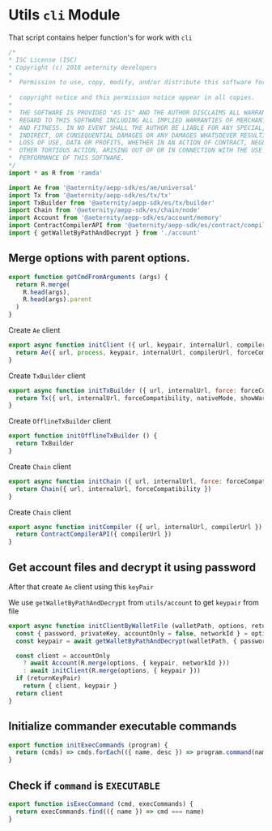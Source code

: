 



# Utils `cli` Module
That script contains helper function's for work with `cli`


  

```js
/*
* ISC License (ISC)
* Copyright (c) 2018 aeternity developers
*
*  Permission to use, copy, modify, and/or distribute this software for any
                                                                        *  purpose with or without fee is hereby granted, provided that the above
*  copyright notice and this permission notice appear in all copies.
*
*  THE SOFTWARE IS PROVIDED "AS IS" AND THE AUTHOR DISCLAIMS ALL WARRANTIES WITH
*  REGARD TO THIS SOFTWARE INCLUDING ALL IMPLIED WARRANTIES OF MERCHANTABILITY
*  AND FITNESS. IN NO EVENT SHALL THE AUTHOR BE LIABLE FOR ANY SPECIAL, DIRECT,
*  INDIRECT, OR CONSEQUENTIAL DAMAGES OR ANY DAMAGES WHATSOEVER RESULTING FROM
*  LOSS OF USE, DATA OR PROFITS, WHETHER IN AN ACTION OF CONTRACT, NEGLIGENCE OR
*  OTHER TORTIOUS ACTION, ARISING OUT OF OR IN CONNECTION WITH THE USE OR
*  PERFORMANCE OF THIS SOFTWARE.
*/
import * as R from 'ramda'

import Ae from '@aeternity/aepp-sdk/es/ae/universal'
import Tx from '@aeternity/aepp-sdk/es/tx/tx'
import TxBuilder from '@aeternity/aepp-sdk/es/tx/builder'
import Chain from '@aeternity/aepp-sdk/es/chain/node'
import Account from '@aeternity/aepp-sdk/es/account/memory'
import ContractCompilerAPI from '@aeternity/aepp-sdk/es/contract/compiler'
import { getWalletByPathAndDecrypt } from './account'


```







## Merge options with parent options.


  

```js
export function getCmdFromArguments (args) {
  return R.merge(
    R.head(args),
    R.head(args).parent
  )
}


```







Create `Ae` client


  

```js
export async function initClient ({ url, keypair, internalUrl, compilerUrl, force: forceCompatibility, native: nativeMode = true, networkId }) {
  return Ae({ url, process, keypair, internalUrl, compilerUrl, forceCompatibility, nativeMode, networkId })
}

```







Create `TxBuilder` client


  

```js
export async function initTxBuilder ({ url, internalUrl, force: forceCompatibility, native: nativeMode = true, showWarning = true }) {
  return Tx({ url, internalUrl, forceCompatibility, nativeMode, showWarning })
}

```







Create `OfflineTxBuilder` client


  

```js
export function initOfflineTxBuilder () {
  return TxBuilder
}

```







Create `Chain` client


  

```js
export async function initChain ({ url, internalUrl, force: forceCompatibility }) {
  return Chain({ url, internalUrl, forceCompatibility })
}


```







Create `Chain` client


  

```js
export async function initCompiler ({ url, internalUrl, compilerUrl }) {
  return ContractCompilerAPI({ compilerUrl })
}


```







## Get account files and decrypt it using password
After that create `Ae` client using this `keyPair`

We use `getWalletByPathAndDecrypt` from `utils/account` to get `keypair` from file


  

```js
export async function initClientByWalletFile (walletPath, options, returnKeyPair = false) {
  const { password, privateKey, accountOnly = false, networkId } = options
  const keypair = await getWalletByPathAndDecrypt(walletPath, { password, privateKey })

  const client = accountOnly
    ? await Account(R.merge(options, { keypair, networkId }))
    : await initClient(R.merge(options, { keypair }))
  if (returnKeyPair)
    return { client, keypair }
  return client
}


```







## Initialize commander executable commands


  

```js
export function initExecCommands (program) {
  return (cmds) => cmds.forEach(({ name, desc }) => program.command(name, desc))
}


```







## Check if `command` is `EXECUTABLE`


  

```js
export function isExecCommand (cmd, execCommands) {
  return execCommands.find(({ name }) => cmd === name)
}


```




